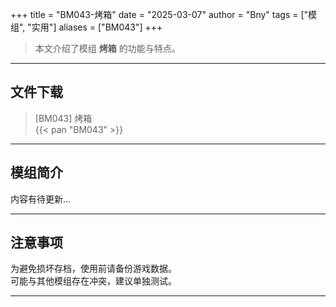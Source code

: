 +++
title = "BM043-烤箱"
date = "2025-03-07"
author = "Bny"
tags = ["模组", "实用"]
aliases = ["BM043"]
+++

> 本文介绍了模组 **烤箱** 的功能与特点。

---

## 文件下载

> [BM043] 烤箱  
{{< pan "BM043" >}}  

---

## 模组简介

>  
内容有待更新...  

---

## 注意事项

>  
为避免损坏存档，使用前请备份游戏数据。  
可能与其他模组存在冲突，建议单独测试。  

---

